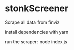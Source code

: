 # stonkScreener
Scrape all data from finviz

install dependencies with yarn

run the scraper: node index.js
